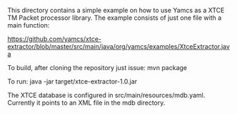 This directory contains a simple example on how to use  Yamcs as a XTCE TM Packet processor library.
The example consists of just one file with a main function:

https://github.com/yamcs/xtce-extractor/blob/master/src/main/java/org/yamcs/examples/XtceExtractor.java

To build, after cloning the repository just issue:
mvn package


To run:
java -jar target/xtce-extractor-1.0.jar


The XTCE database is configured in src/main/resources/mdb.yaml. Currently it points to an XML file in the mdb directory.


